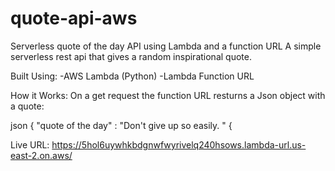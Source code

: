 # quote-api-aws
Serverless quote of the day API using Lambda and a function URL
A simple serverless rest api that gives a random inspirational quote.

Built Using:
-AWS Lambda (Python)
-Lambda Function URL

How it Works:
On a get request the function URL resturns a Json object with a quote:

json 
{
"quote of the day" : "Don't give up so easily. "
{

Live URL: https://5hol6uywhkbdgnwfwyrivelq240hsows.lambda-url.us-east-2.on.aws/
